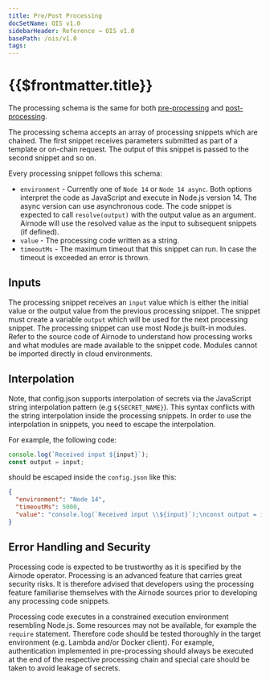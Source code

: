 ```yaml
---
title: Pre/Post Processing
docSetName: OIS v1.0
sidebarHeader: Reference → OIS v1.0
basePath: /ois/v1.0
tags:
---
```




# {{$frontmatter.title}}



<!--TocHeader /> <TOC class="table-of-contents" :include-level="[2,5]" /-->

The processing schema is the same for both
[pre-processing](./ois.md#_5-9-preprocessingspecifications) and
[post-processing](./ois.md#_5-10-postprocessingspecifications).

The processing schema accepts an array of processing snippets which are chained.
The first snippet receives parameters submitted as part of a template or
on-chain request. The output of this snippet is passed to the second snippet and
so on.

Every processing snippet follows this schema:

- `environment` - Currently one of `Node 14` or `Node 14 async`. Both options
  interpret the code as JavaScript and execute in Node.js version 14. The async
  version can use asynchronous code. The code snippet is expected to call
  `resolve(output)` with the output value as an argument. Airnode will use the
  resolved value as the input to subsequent snippets (if defined).
- `value` - The processing code written as a string.
- `timeoutMs` - The maximum timeout that this snippet can run. In case the
  timeout is exceeded an error is thrown.

## Inputs

The processing snippet receives an `input` value which is either the initial
value or the output value from the previous processing snippet. The snippet must
create a variable `output` which will be used for the next processing snippet.
The processing snippet can use most Node.js built-in modules. Refer to the
source code of Airnode to understand how processing works and what modules are
made available to the snippet code. Modules cannot be imported directly in cloud
environments.

## Interpolation

Note, that config.json supports interpolation of secrets via the JavaScript
string interpolation pattern (e.g `${SECRET_NAME}`). This syntax conflicts with
the string interpolation inside the processing snippets. In order to use the
interpolation in snippets, you need to escape the interpolation.

For example, the following code:

```js
console.log(`Received input ${input}`);
const output = input;
```

should be escaped inside the `config.json` like this:

```json
{
  "environment": "Node 14",
  "timeoutMs": 5000,
  "value": "console.log(`Received input \\${input}`);\nconst output = input;"
}
```

## Error Handling and Security

Processing code is expected to be trustworthy as it is specified by the Airnode
operator. Processing is an advanced feature that carries great security risks.
It is therefore advised that developers using the processing feature familiarise
themselves with the Airnode sources prior to developing any processing code
snippets.

Processing code executes in a constrained execution environment resembling
Node.js. Some resources may not be available, for example the `require`
statement. Therefore code should be tested thoroughly in the target environment
(e.g. Lambda and/or Docker client). For example, authentication implemented in
pre-processing should always be executed at the end of the respective processing
chain and special care should be taken to avoid leakage of secrets.
